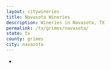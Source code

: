 ```yaml
---
layout: citywineries
title: Navasota Wineries
description: Wineries in Navasota, TX
permalink: /tx/grimes/navasota/
state: tx
county: grimes
city: navasota
---
```

-
